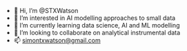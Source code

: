 - 👋 Hi, I’m @STXWatson
- 👀 I’m interested in AI modelling approaches to small data
- 🌱 I’m currently learning data science, AI and ML modelling
- 💞️ I’m looking to collaborate on analytical instrumental data
- 📫 simontxwatson@gmail.com

<!---
STXWatson/STXWatson is a ✨ special ✨ repository because its `README.md` (this file) appears on your GitHub profile.
You can click the Preview link to take a look at your changes.
--->
